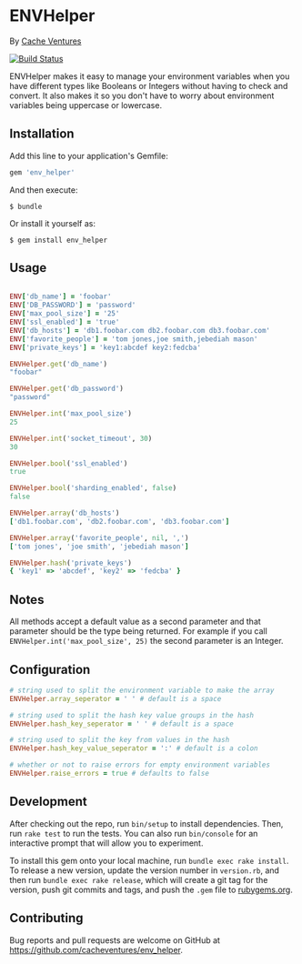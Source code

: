 # ENVHelper 
By [Cache Ventures](https://cacheventures.com)

[![Build Status](https://travis-ci.org/cacheventures/env_helper.svg?branch=master)](https://travis-ci.org/cacheventures/env_helper)

ENVHelper makes it easy to manage your environment variables when you have
different types like Booleans or Integers without having to check and convert.
It also makes it so you don't have to worry about environment variables being
uppercase or lowercase.

## Installation

Add this line to your application's Gemfile:

```ruby
gem 'env_helper'
```

And then execute:

    $ bundle

Or install it yourself as:

    $ gem install env_helper

## Usage

```ruby

ENV['db_name'] = 'foobar'
ENV['DB_PASSWORD'] = 'password'
ENV['max_pool_size'] = '25'
ENV['ssl_enabled'] = 'true'
ENV['db_hosts'] = 'db1.foobar.com db2.foobar.com db3.foobar.com'
ENV['favorite_people'] = 'tom jones,joe smith,jebediah mason'
ENV['private_keys'] = 'key1:abcdef key2:fedcba'

ENVHelper.get('db_name')
"foobar"

ENVHelper.get('db_password')
"password"

ENVHelper.int('max_pool_size')
25

ENVHelper.int('socket_timeout', 30)
30

ENVHelper.bool('ssl_enabled')
true

ENVHelper.bool('sharding_enabled', false)
false

ENVHelper.array('db_hosts')
['db1.foobar.com', 'db2.foobar.com', 'db3.foobar.com']

ENVHelper.array('favorite_people', nil, ',')
['tom jones', 'joe smith', 'jebediah mason']

ENVHelper.hash('private_keys')
{ 'key1' => 'abcdef', 'key2' => 'fedcba' }
```

## Notes
All methods accept a default value as a second parameter and that parameter
should be the type being returned. For example if you call
`ENVHelper.int('max_pool_size', 25)` the second parameter is an Integer.

## Configuration

```ruby
# string used to split the environment variable to make the array
ENVHelper.array_seperator = ' ' # default is a space

# string used to split the hash key value groups in the hash
ENVHelper.hash_key_seperator = ' ' # default is a space

# string used to split the key from values in the hash
ENVHelper.hash_key_value_seperator = ':' # default is a colon

# whether or not to raise errors for empty environment variables
ENVHelper.raise_errors = true # defaults to false
```

## Development

After checking out the repo, run `bin/setup` to install dependencies. Then, run `rake test` to run the tests. You can also run `bin/console` for an interactive prompt that will allow you to experiment.

To install this gem onto your local machine, run `bundle exec rake install`. To release a new version, update the version number in `version.rb`, and then run `bundle exec rake release`, which will create a git tag for the version, push git commits and tags, and push the `.gem` file to [rubygems.org](https://rubygems.org).

## Contributing

Bug reports and pull requests are welcome on GitHub at https://github.com/cacheventures/env_helper.
